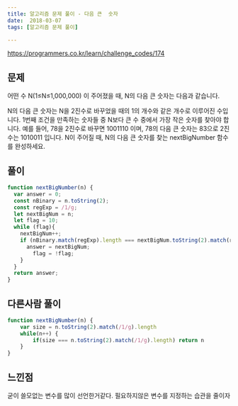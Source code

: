```yaml
---
title: 알고리즘 문제 풀이 - 다음 큰  숫자
date:  2018-03-07
tags: [알고리즘 문제 풀이]

---
```

https://programmers.co.kr/learn/challenge_codes/174

## 문제
어떤 수 N(1≤N≤1,000,000) 이 주어졌을 때, N의 다음 큰 숫자는 다음과 같습니다.

N의 다음 큰 숫자는 N을 2진수로 바꾸었을 때의 1의 개수와 같은 개수로 이루어진 수입니다.
1번째 조건을 만족하는 숫자들 중 N보다 큰 수 중에서 가장 작은 숫자를 찾아야 합니다.
예를 들어, 78을 2진수로 바꾸면 1001110 이며, 78의 다음 큰 숫자는 83으로 2진수는 1010011 입니다.
N이 주어질 때, N의 다음 큰 숫자를 찾는 nextBigNumber 함수를 완성하세요.

## 풀이

```javascript
function nextBigNumber(n) {
  var answer = 0;
  const nBinary = n.toString(2);
  const regExp = /1/g;
  let nextBigNum = n;
  let flag = 10;
  while (flag){
    nextBigNum++;
    if (nBinary.match(regExp).length === nextBigNum.toString(2).match(regExp).length) {
      answer = nextBigNum;
        flag = !flag;
    }
  }
  return answer;
}
```

## 다른사람 풀이
```js
function nextBigNumber(n) {
    var size = n.toString(2).match(/1/g).length
    while(n++) {
        if(size === n.toString(2).match(/1/g).length) return n
    }
}
```

## 느낀점
굳이 쓸모없는 변수를 많이 선언한거같다. 필요하지않은 변수를 지정하는 습관을 줄이자